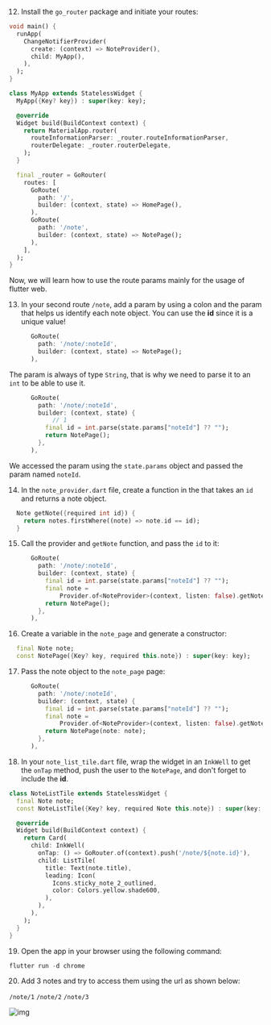 12. Install the `go_router` package and initiate your routes:

```dart
void main() {
  runApp(
    ChangeNotifierProvider(
      create: (context) => NoteProvider(),
      child: MyApp(),
    ),
  );
}

class MyApp extends StatelessWidget {
  MyApp({Key? key}) : super(key: key);

  @override
  Widget build(BuildContext context) {
    return MaterialApp.router(
      routeInformationParser: _router.routeInformationParser,
      routerDelegate: _router.routerDelegate,
    );
  }

  final _router = GoRouter(
    routes: [
      GoRoute(
        path: '/',
        builder: (context, state) => HomePage(),
      ),
      GoRoute(
        path: '/note',
        builder: (context, state) => NotePage();
      ),
    ],
  );
}
```

Now, we will learn how to use the route params mainly for the usage of flutter web.

13. In your second route `/note`, add a param by using a colon and the param that helps us identify each note object. You can use the **id** since it is a unique value!

```dart
      GoRoute(
        path: '/note/:noteId',
        builder: (context, state) => NotePage();
      ),
```

The param is always of type `String`, that is why we need to parse it to an `int` to be able to use it.

```dart
      GoRoute(
        path: '/note/:noteId',
        builder: (context, state) {
            // 1
          final id = int.parse(state.params["noteId"] ?? "");
          return NotePage();
        },
      ),
```

We accessed the param using the `state.params` object and passed the param named `noteId`.

14. In the `note_provider.dart` file, create a function in the that takes an `id` and returns a note object.

```dart
  Note getNote({required int id}) {
    return notes.firstWhere((note) => note.id == id);
  }
```

15. Call the provider and `getNote` function, and pass the `id` to it:

```dart
      GoRoute(
        path: '/note/:noteId',
        builder: (context, state) {
          final id = int.parse(state.params["noteId"] ?? "");
          final note =
              Provider.of<NoteProvider>(context, listen: false).getNote(id: id);
          return NotePage();
        },
      ),
```

16. Create a variable in the `note_page` and generate a constructor:

```dart
  final Note note;
  const NotePage({Key? key, required this.note}) : super(key: key);
```

17. Pass the note object to the `note_page` page:

```dart
      GoRoute(
        path: '/note/:noteId',
        builder: (context, state) {
          final id = int.parse(state.params["noteId"] ?? "");
          final note =
              Provider.of<NoteProvider>(context, listen: false).getNote(id: id);
          return NotePage(note: note);
        },
      ),
```

18. In your `note_list_tile.dart` file, wrap the widget in an `InkWell` to get the `onTap` method, push the user to the `NotePage`, and don't forget to include the **id**.

```dart
class NoteListTile extends StatelessWidget {
  final Note note;
  const NoteListTile({Key? key, required Note this.note}) : super(key: key);

  @override
  Widget build(BuildContext context) {
    return Card(
      child: InkWell(
        onTap: () => GoRouter.of(context).push('/note/${note.id}'),
        child: ListTile(
          title: Text(note.title),
          leading: Icon(
            Icons.sticky_note_2_outlined,
            color: Colors.yellow.shade600,
          ),
        ),
      ),
    );
  }
}
```

19. Open the app in your browser using the following command:

```dart
flutter run -d chrome
```

20. Add 3 notes and try to access them using the url as shown below:

`/note/1`
`/note/2`
`/note/3`

![img](https://lh6.googleusercontent.com/L3bE8f6cnDg7_8l84y4L2htEF6njv3GjgAA7EIgWdCNGmFavvkDSvVCadR7Q8j8_DqecmzYtE3QsboME_y-qdQwzJtDbhmiIvWY-NlyINJbmhYk7ilBFDfBiiPbXW518rURggRRz)

